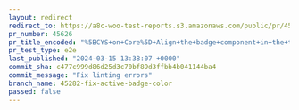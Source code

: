 ```yaml
---
layout: redirect
redirect_to: https://a8c-woo-test-reports.s3.amazonaws.com/public/pr/45626/e2e/index.html
pr_number: 45626
pr_title_encoded: "%5BCYS+on+Core%5D+Align+the+badge+component+in+the+themes+intro+screen"
pr_test_type: e2e
last_published: "2024-03-15 13:38:07 +0000"
commit_sha: c477c999d86d25d3c70bf89d3ffbb4b041144ba4
commit_message: "Fix linting errors"
branch_name: 45282-fix-active-badge-color
passed: false
---
```

